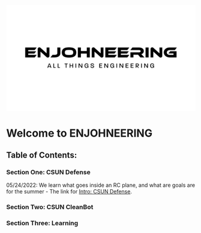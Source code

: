![logo](./imgs/enjohneering.png)
# Welcome to ENJOHNEERING

## Table of Contents:
### Section One:  CSUN Defense
05/24/2022: We learn what goes inside an RC plane, and what are goals are for the summer
    - The link for [Intro: CSUN Defense](https://github.com/wreeten/enjohneering/tree/main/arduino/12292021).
### Section Two: CSUN CleanBot

### Section Three: Learning
